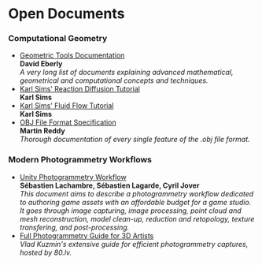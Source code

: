 Open Documents
======
### Computational Geometry
* [Geometric Tools Documentation](https://www.geometrictools.com/Documentation/Documentation.html)<br/>**David Eberly**<br/>_A very long list of documents explaining advanced mathematical, geometrical and computational concepts and techniques._
* [Karl Sims' Reaction Diffusion Tutorial](http://www.karlsims.com/rd.html)<br/>**Karl Sims**
* [Karl Sims' Fluid Flow Tutorial](http://www.karlsims.com/fluid-flow.html)<br/>**Karl Sims**
* [OBJ File Format Specification](http://www.martinreddy.net/gfx/3d/OBJ.spec)<br/>**Martin Reddy**<br/>_Thorough documentation of every single feature of the .obj file format._

### Modern Photogrammetry Workflows
* [Unity Photogrammetry Workflow](https://unity3d.com/files/solutions/photogrammetry/Unity-Photogrammetry-Workflow_2017-07_v2.pdf)<br/>**Sébastien Lachambre, Sébastien Lagarde, Cyril Jover**<br/>_This document aims to describe a photogrammetry workflow dedicated to authoring game assets with an affordable budget for a game studio. It goes through image capturing, image processing, point cloud and mesh reconstruction, model clean-up, reduction and retopology, texture transfering, and post-processing._
* [Full Photogrammetry Guide for 3D Artists](https://80.lv/articles/full-photogrammetry-guide-for-3d-artists/)
</br>_Vlad Kuzmin's extensive guide for efficient photogrammetry captures, hosted by 80.lv._
